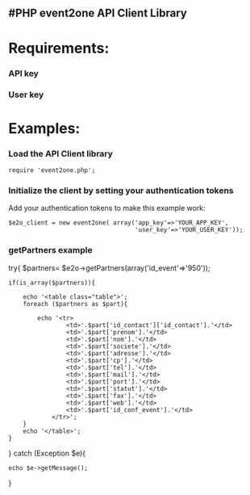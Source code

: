 #PHP event2one API Client Library
----------------------------------
# Requirements: #
### API key ###

### User key ###


# Examples: #
### Load the API Client library ###

    require 'event2one.php';

### Initialize the client by setting your authentication tokens ###
Add your authentication tokens to make this example work:

    $e2o_client = new event2one( array('app_key'=>'YOUR_APP_KEY', 
                                       'user_key'=>'YOUR_USER_KEY'));
									   

									   
### getPartners example ###

try{
	$partners= $e2o->getPartners(array('id_event'=>'950'));
	
	if(is_array($partners)){

		echo '<table class="table">';
		foreach ($partners as $part){
			
			echo '<tr>
					<td>'.$part['id_contact']['id_contact'].'</td>
					<td>'.$part['prenom'].'</td>
					<td>'.$part['nom'].'</td>
					<td>'.$part['societe'].'</td>
					<td>'.$part['adresse'].'</td>
					<td>'.$part['cp'].'</td>
					<td>'.$part['tel'].'</td>
					<td>'.$part['mail'].'</td>
					<td>'.$part['port'].'</td>		
					<td>'.$part['statut'].'</td>
					<td>'.$part['fax'].'</td>
					<td>'.$part['web'].'</td>
					<td>'.$part['id_conf_event'].'</td>
				</tr>';
		}
		echo '</table>';
	}
}
catch (Exception $e){
	
	echo $e->getMessage();
}	
